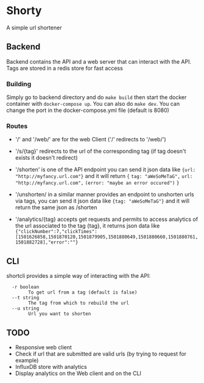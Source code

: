 # Shorty

A simple url shortener

## Backend

Backend contains the API and a web server that can interact with the API.
Tags are stored in a redis store for fast access

### Building

Simply go to backend directory and do `make build` then start the docker container with `docker-compose up`.
You can also do `make dev`.
You can change the port in the docker-compose.yml file (default is 8080)

### Routes

- '/' and '/web/' are for the web Client ('/' redirects to '/web/')
- '/s/{tag}' redirects to the url of the corresponding tag (if tag doesn't exists it doesn't redirect)

- '/shorten' is one of the API endpoint you can send it json data like `{url: "http://myfancy.url.com"}` and it will return `{`
    `tag: "aWeSoMeTaG",`
    `url: "http://myfancy.url.com",`
    `(error: "maybe an error occured")`
    `}`

- '/unshorten/ in a similar manner provides an endpoint to unshorten urls via tags, you can send it json data like `{tag: "aWeSoMeTaG"}` and it will return the same json as /shorten

- '/analytics/{tag} accepts get requests and permits to access analytics of the url associated to the tag {tag}, it returns json data like `{"clickNumber":7,"clickTimes":[1501626858,1501870120,1501879905,1501880649,1501880660,1501880761,1501882728],"error":""}`


## CLI

shortcli provides a simple way of interacting with the API:
```
  -r boolean
        To get url from a tag (default is false)
  --t string
        The tag from which to rebuild the url
  --u string
        Url you want to shorten
```


## TODO

- Responsive web client
- Check if url that are submitted are valid urls (by trying to request for example)
- InfluxDB store with analytics
- Display analytics on the Web client and on the CLI